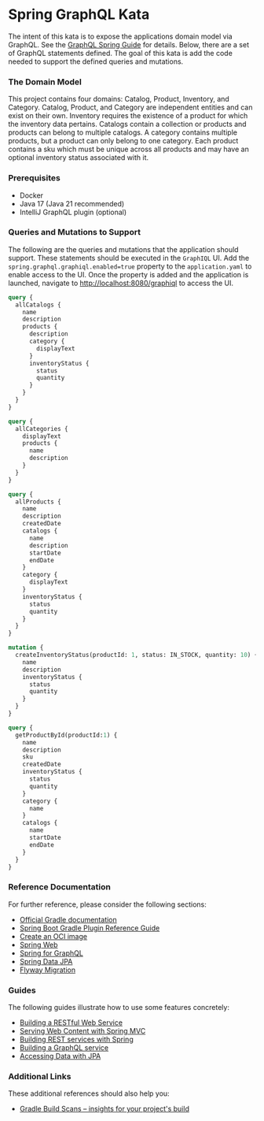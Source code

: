 # Spring GraphQL Kata

The intent of this kata is to expose the applications domain model via GraphQL. See the [GraphQL Spring Guide](https://spring.io/guides/gs/graphql-server) for details.  Below, there are a set of GraphQL statements defined.  The goal of this kata is add the code needed to support the defined queries and mutations.

### The Domain Model
This project contains four domains: Catalog, Product, Inventory, and Category.  Catalog, Product, and Category are independent entities and can exist on their own.  Inventory requires the existence of a product for which the inventory data pertains.  Catalogs contain a collection or products and products can belong to multiple catalogs.  A category contains multiple products, but a product can only belong to one category.  Each product contains a sku which must be unique across all products and may have an optional inventory status associated with it.

### Prerequisites 
* Docker
* Java 17 (Java 21 recommended)
* IntelliJ GraphQL plugin (optional)

### Queries and Mutations to Support

The following are the queries and mutations that the application should support.  These statements should be executed in the `GraphIQL` UI.  Add the `spring.graphql.graphiql.enabled=true` property to the `application.yaml` to enable access to the UI.  Once the property is added and the application is launched, navigate to [http://localhost:8080/graphiql](http://localhost:8080/graphiql) to access the UI.

```graphql
query {
  allCatalogs {
    name
    description
    products {
      description
      category {
        displayText
      }
      inventoryStatus {
        status
        quantity
      }
    }
  }
}
```

```graphql
query {
  allCategories {
    displayText
    products {
      name
      description
    }
  }
}
```

```graphql
query {
  allProducts {
    name
    description
    createdDate
    catalogs {
      name
      description
      startDate
      endDate
    }
    category {
      displayText
    }
    inventoryStatus {
      status
      quantity
    }
  }
}
```

```graphql
mutation {
  createInventoryStatus(productId: 1, status: IN_STOCK, quantity: 10) {
    name
    description
    inventoryStatus {
      status
      quantity
    }
  }
}
```

```graphql
query {
  getProductById(productId:1) {
    name
    description
    sku
    createdDate
    inventoryStatus {
      status
      quantity
    }
    category {
      name
    }
    catalogs {
      name
      startDate
      endDate
    }
  }
}
```

### Reference Documentation
For further reference, please consider the following sections:

* [Official Gradle documentation](https://docs.gradle.org)
* [Spring Boot Gradle Plugin Reference Guide](https://docs.spring.io/spring-boot/docs/3.3.1/gradle-plugin/reference/html/)
* [Create an OCI image](https://docs.spring.io/spring-boot/docs/3.3.1/gradle-plugin/reference/html/#build-image)
* [Spring Web](https://docs.spring.io/spring-boot/docs/3.3.1/reference/htmlsingle/index.html#web)
* [Spring for GraphQL](https://docs.spring.io/spring-boot/docs/3.3.1/reference/htmlsingle/index.html#web.graphql)
* [Spring Data JPA](https://docs.spring.io/spring-boot/docs/3.3.1/reference/htmlsingle/index.html#data.sql.jpa-and-spring-data)
* [Flyway Migration](https://docs.spring.io/spring-boot/docs/3.3.1/reference/htmlsingle/index.html#howto.data-initialization.migration-tool.flyway)

### Guides
The following guides illustrate how to use some features concretely:

* [Building a RESTful Web Service](https://spring.io/guides/gs/rest-service/)
* [Serving Web Content with Spring MVC](https://spring.io/guides/gs/serving-web-content/)
* [Building REST services with Spring](https://spring.io/guides/tutorials/rest/)
* [Building a GraphQL service](https://spring.io/guides/gs/graphql-server/)
* [Accessing Data with JPA](https://spring.io/guides/gs/accessing-data-jpa/)

### Additional Links
These additional references should also help you:

* [Gradle Build Scans – insights for your project's build](https://scans.gradle.com#gradle)